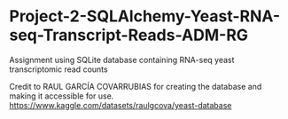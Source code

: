 # Project-2-SQLAlchemy-Yeast-RNA-seq-Transcript-Reads-ADM-RG
Assignment using SQLite database containing RNA-seq yeast transcriptomic read counts 


Credit to RAUL GARCÍA COVARRUBIAS for creating the database and making it accessible for use.
https://www.kaggle.com/datasets/raulgcova/yeast-database

